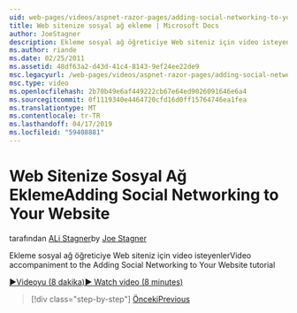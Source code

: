 ```yaml
---
uid: web-pages/videos/aspnet-razor-pages/adding-social-networking-to-your-website
title: Web sitenize sosyal ağ ekleme | Microsoft Docs
author: JoeStagner
description: Ekleme sosyal ağ öğreticiye Web siteniz için video isteyenler
ms.author: riande
ms.date: 02/25/2011
ms.assetid: 48df63a2-d43d-41c4-8143-9ef24ee22de9
msc.legacyurl: /web-pages/videos/aspnet-razor-pages/adding-social-networking-to-your-website
msc.type: video
ms.openlocfilehash: 2b70b49e6af449222cb67e64ed9026091646e6a4
ms.sourcegitcommit: 0f1119340e4464720cfd16d0ff15764746ea1fea
ms.translationtype: MT
ms.contentlocale: tr-TR
ms.lasthandoff: 04/17/2019
ms.locfileid: "59408881"
---
```

# <a name="adding-social-networking-to-your-website"></a><span data-ttu-id="82406-103">Web Sitenize Sosyal Ağ Ekleme</span><span class="sxs-lookup"><span data-stu-id="82406-103">Adding Social Networking to Your Website</span></span>

<span data-ttu-id="82406-104">tarafından [ALi Stagner](https://github.com/JoeStagner)</span><span class="sxs-lookup"><span data-stu-id="82406-104">by [Joe Stagner](https://github.com/JoeStagner)</span></span>

<span data-ttu-id="82406-105">Ekleme sosyal ağ öğreticiye Web siteniz için video isteyenler</span><span class="sxs-lookup"><span data-stu-id="82406-105">Video accompaniment to the Adding Social Networking to Your Website tutorial</span></span>

[<span data-ttu-id="82406-106">&#9654;Videoyu (8 dakika)</span><span class="sxs-lookup"><span data-stu-id="82406-106">&#9654; Watch video (8 minutes)</span></span>](https://channel9.msdn.com/Blogs/ASP-NET-Site-Videos/adding-social-networking-to-your-website)

> [!div class="step-by-step"]
> [<span data-ttu-id="82406-107">Önceki</span><span class="sxs-lookup"><span data-stu-id="82406-107">Previous</span></span>](adding-search-to-your-web-site.md)
